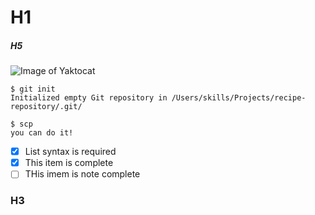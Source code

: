 # H1
##### H5

![Image of Yaktocat](https://octodex.github.com/images/yaktocat.png)

```
$ git init
Initialized empty Git repository in /Users/skills/Projects/recipe-repository/.git/
```

```
$ scp  
you can do it!
```

- [x] List syntax is required
- [x] This item is complete
- [ ] THis imem is note complete

### H3
